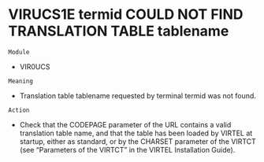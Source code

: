 # VIRUCS1E termid COULD NOT FIND TRANSLATION TABLE tablename

`Module`
- VIR0UCS

`Meaning`
- Translation table tablename requested by terminal termid was not found.

`Action`
- Check that the CODEPAGE parameter of the URL contains a valid translation table name, and that the table has been loaded by VIRTEL at startup, either as standard, or by the CHARSET parameter of the VIRTCT (see “Parameters of the VIRTCT” in the VIRTEL Installation Guide).
